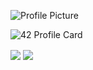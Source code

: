 ![Profile Picture]("https://avatars.githubusercontent.com/u/56122025?s=400&u=c9b52829f77a733f89a9c07a6d7fa6f80cc101a6&v=4")


![42 Profile Card](https://1337-readme.vercel.app/api/profile?cursus=42cursus&login=asaadi)


<a>
  <img align="center" src="https://github-readme-stats.vercel.app/api?username=a-saadi&show_icons=true" />
</a>

<a>
  <img align="center" src="https://github-readme-stats.vercel.app/api/top-langs/?username=a-saadi&layout=compact" />
</a>


